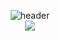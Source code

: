 <div align="center"> 

![header](https://capsule-render.vercel.app/api?type=wave&color=auto&height=300&section=header&text=HELLO!%20&fontSize=90)
<br/>
![]([https://img.shields.io/badge/Java-ED8B00?style=for-the-badge&logo=openjdk&logoColor=white](https://img.shields.io/badge/Netflix-E50914?style=for-the-badge&logo=netflix&logoColor=white))
<div align=center>


<!--
**DeepSoupp/DeepSoupp** is a ✨ _special_ ✨ repository because its `README.md` (this file) appears on your GitHub profile.

Here are some ideas to get you started:

- 🔭 I’m currently working on ...
- 🌱 I’m currently learning ...
- 👯 I’m looking to collaborate on ...
- 🤔 I’m looking for help with ...
- 💬 Ask me about ...
- 📫 How to reach me: ...
- 😄 Pronouns: ...
- ⚡ Fun fact: ...
-->
